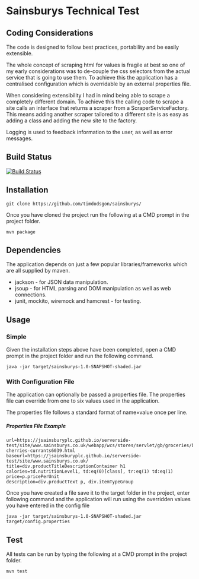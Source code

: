 # Sainsburys Technical Test

## Coding Considerations

The code is designed to follow best practices, portability and be easily extensible.

The whole concept of scraping html for values is fragile at best so one of my early considerations was to de-couple the css selectors from the actual service that is going to use them. To achieve this the application has a centralised configuration which is overridable by an external properties file. 

When considering extensibility I had in mind being able to scrape a completely different domain. To achieve this the calling code to scrape a site calls an interface that returns a scraper from a ScraperServiceFactory. This means adding another scraper tailored to a different site is as easy as adding a class and adding the new site to the factory.

Logging is used to feedback information to the user, as well as error messages.

## Build Status

[![Build Status](https://travis-ci.org/timdodsgon/sainsburys.svg?branch=master)](https://travis-ci.org/timdodsgon/sainsburys)

## Installation

    git clone https://github.com/timdodsgon/sainsburys/
    
Once you have cloned the project run the following at a CMD prompt in the project folder.

    mvn package

## Dependencies

The application depends on just a few popular libraries/frameworks which are all supplied by maven.

- jackson - for JSON data manipulation.
- jsoup - for HTML parsing and DOM manipulation as well as web connections.
- junit, mockito, wiremock and hamcrest - for testing.

## Usage

### Simple

Given the installation steps above have been completed, open a CMD prompt in the project folder and run the following command.

    java -jar target/sainsburys-1.0-SNAPSHOT-shaded.jar

### With Configuration File

The application can optionally be passed a properties file. The properties file can override from one to six values used in the application.

The properties file follows a standard format of name=value once per line.

##### Properties File Example

    url=https://jsainsburyplc.github.io/serverside-test/site/www.sainsburys.co.uk/webapp/wcs/stores/servlet/gb/groceries/berries-cherries-currants6039.html
    baseurl=https://jsainsburyplc.github.io/serverside-test/site/www.sainsburys.co.uk/
    title=div.productTitleDescriptionContainer h1
    calories=td.nutritionLevel1, td:eq(0)[class], tr:eq(1) td:eq(1)
    price=p.pricePerUnit
    description=div.productText p, div.itemTypeGroup

Once you have created a file save it to the target folder in the project, enter following command and the application will run using the overridden values you have entered in the config file

    java -jar target/sainsburys-1.0-SNAPSHOT-shaded.jar target/config.properties


## Test

All tests can be run by typing the following at a CMD prompt in the project folder.

    mvn test

    
